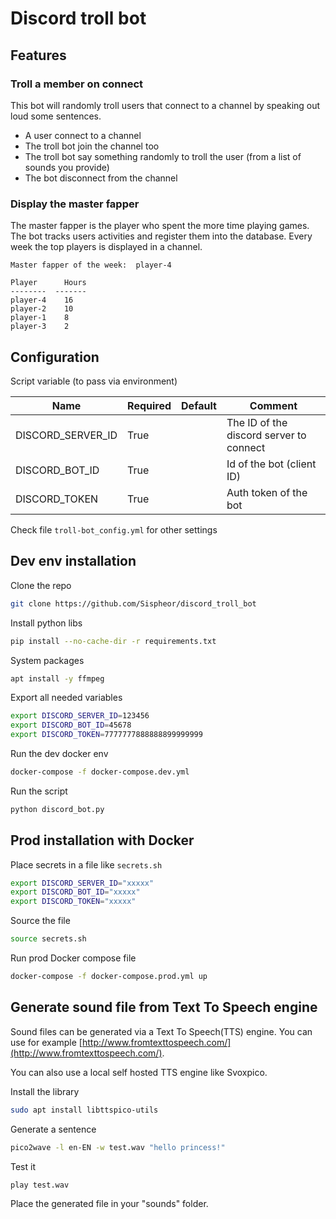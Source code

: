 # Discord troll bot

## Features

### Troll a member on connect

This bot will randomly troll users that connect to a channel by speaking out loud some sentences.

- A user connect to a channel
- The troll bot join the channel too
- The troll bot say something randomly to troll the user (from a list of sounds you provide)
- The bot disconnect from the channel

### Display the master fapper

The master fapper is the player who spent the more time playing games. The bot tracks users activities and register them into the database. 
Every week the top players is displayed in a channel.
```
Master fapper of the week:  player-4 

Player      Hours
--------  -------
player-4    16
player-2    10
player-1    8
player-3    2
```

## Configuration

Script variable (to pass via environment)

| Name              | Required | Default | Comment                                                             |
|-------------------|----------|---------|---------------------------------------------------------------------|
| DISCORD_SERVER_ID | True     |         | The ID of the discord server to connect                             |
| DISCORD_BOT_ID    | True     |         | Id of the bot (client ID)                                           |
| DISCORD_TOKEN     | True     |         | Auth token of the bot                                               |

Check file `troll-bot_config.yml` for other settings

## Dev env installation

Clone the repo
```bash
git clone https://github.com/Sispheor/discord_troll_bot
```

Install python libs
```bash
pip install --no-cache-dir -r requirements.txt
```

System packages
```bash
apt install -y ffmpeg
```

Export all needed variables
```bash
export DISCORD_SERVER_ID=123456
export DISCORD_BOT_ID=45678
export DISCORD_TOKEN=7777777888888899999999
```

Run the dev docker env
```bash
docker-compose -f docker-compose.dev.yml 
```

Run the script
```bash
python discord_bot.py
```

## Prod installation with Docker

Place secrets in a file like `secrets.sh`
```bash
export DISCORD_SERVER_ID="xxxxx"
export DISCORD_BOT_ID="xxxxx"
export DISCORD_TOKEN="xxxxx"
```

Source the file
```bash
source secrets.sh
```

Run prod Docker compose file
```bash
docker-compose -f docker-compose.prod.yml up
```

## Generate sound file from Text To Speech engine

Sound files can be generated via a Text To Speech(TTS) engine. 
You can use for example [http://www.fromtexttospeech.com/](http://www.fromtexttospeech.com/).

You can also use a local self hosted TTS engine like Svoxpico.

Install the library
```bash
sudo apt install libttspico-utils
```

Generate a sentence
```bash
pico2wave -l en-EN -w test.wav "hello princess!"
```

Test it
```bash
play test.wav
```

Place the generated file in your "sounds" folder.
